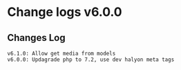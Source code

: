 # Change logs v6.0.0


## Changes Log 
    v6.1.0: Allow get media from models
    v6.0.0: Updagrade php to 7.2, use dev halyon meta tags